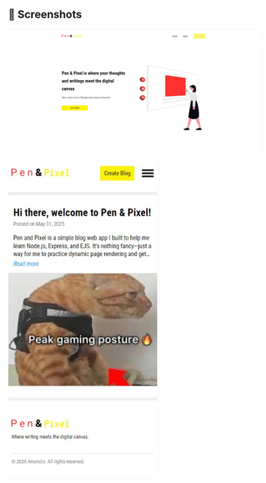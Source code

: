## 📸 Screenshots

<img src="Public/images/Screenshot 2025-06-20 155418.jpg" alt="Landing Page" width="600"/>
<img src="Public/images/mobile pen and pixel.jpg" alt="Landing Page" width="300"/>
